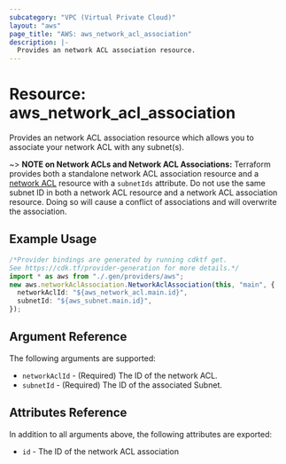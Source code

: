 ```yaml
---
subcategory: "VPC (Virtual Private Cloud)"
layout: "aws"
page_title: "AWS: aws_network_acl_association"
description: |-
  Provides an network ACL association resource.
---
```


# Resource: aws\_network\_acl\_association

Provides an network ACL association resource which allows you to associate your network ACL with any subnet(s).

\~> **NOTE on Network ACLs and Network ACL Associations:** Terraform provides both a standalone network ACL association resource
and a [network ACL](network_acl.html) resource with a `subnetIds` attribute. Do not use the same subnet ID in both a network ACL
resource and a network ACL association resource. Doing so will cause a conflict of associations and will overwrite the association.

## Example Usage

```typescript
/*Provider bindings are generated by running cdktf get.
See https://cdk.tf/provider-generation for more details.*/
import * as aws from "./.gen/providers/aws";
new aws.networkAclAssociation.NetworkAclAssociation(this, "main", {
  networkAclId: "${aws_network_acl.main.id}",
  subnetId: "${aws_subnet.main.id}",
});

```

## Argument Reference

The following arguments are supported:

* `networkAclId` - (Required) The ID of the network ACL.
* `subnetId` - (Required) The ID of the associated Subnet.

## Attributes Reference

In addition to all arguments above, the following attributes are exported:

* `id` - The ID of the network ACL association
